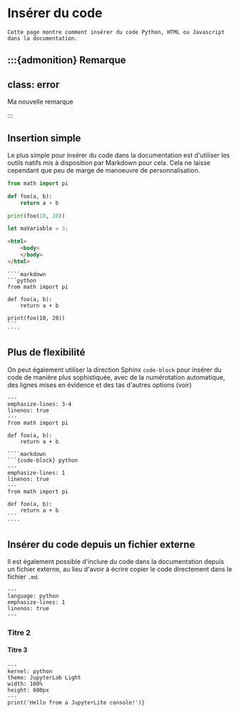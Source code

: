 # Insérer du code

```{admonition} Objectifs de cette page
Cette page montre comment insérer du code Python, HTML ou Javascript dans la documentation.
```

:::{admonition} Remarque
---
class: error
---

Ma nouvelle remarque

:::

## Insertion simple

Le plus simple pour insérer du code dans la documentation est d'utiliser les outils natifs mis à disposition par Markdown pour cela. Cela ne laisse cependant que peu de marge de manoeuvre de personnalisation.

```python
from math import pi

def foo(a, b):
    return a + b

print(foo(10, 20))
```

```js
let maVariable = 3;

```

```html
<html>
    <body>
    </body>
</html>
```



`````{admonition} Code Markdown
````markdown
```python
from math import pi

def foo(a, b):
    return a + b

print(foo(10, 20))
```
````
`````

## Plus de flexibilité

On peut également utiliser la direction Sphinx `code-block` pour insérer du code de manière plus sophistiquée, avec de la numérotation automatique, des lignes mises en évidence et des tas d'autres options (voir)

```{code-block} python
---
emphasize-lines: 3-4
linenos: true
---
from math import pi

def foo(a, b):
    return a + b
```

`````{admonition} Code Markdown
````markdown
```{code-block} python
---
emphasize-lines: 1
linenos: true
---
from math import pi

def foo(a, b):
    return a + b
```
````
`````

## Insérer du code depuis un fichier externe

Il est également possible d'inclure du code dans la documentation depuis un fichier externe, au lieu d'avoir à écrire copier le code directement dans le fichier `.md`.

```{literalinclude} src/exemple.py
---
language: python
emphasize-lines: 1
linenos: true
---
```

### Titre 2 

#### Titre 3

```{replite}
---
kernel: python
theme: JupyterLab Light
width: 100%
height: 600px
---
print('Hello from a JupyterLite console!')}
```